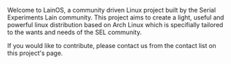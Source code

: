 Welcome to LainOS, a community driven Linux project built by the Serial Experiments Lain community. This project aims to create a light, useful and powerful linux distribution based on Arch Linux which is specifially tailored to the wants and needs of the SEL community.

If you would like to contribute, please contact us from the contact list on this project's page.
